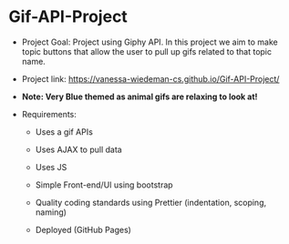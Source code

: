 # Gif-API-Project

- Project Goal: Project using Giphy API. In this project we aim to make topic buttons that allow the user to pull up gifs related to that topic name. 
  
 - Project link: https://vanessa-wiedeman-cs.github.io/Gif-API-Project/
  - **Note: Very Blue themed as animal gifs are relaxing to look at!**

- Requirements:

  - Uses a gif APIs

  - Uses AJAX to pull data

  - Uses JS

  - Simple Front-end/UI using bootstrap

  - Quality coding standards using Prettier (indentation, scoping, naming)

  - Deployed (GitHub Pages)
  
  
